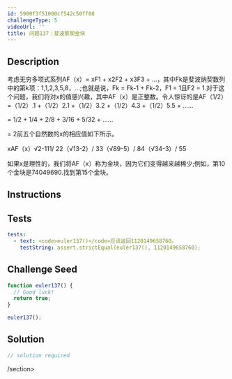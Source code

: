 ```yaml
---
id: 5900f3f51000cf542c50ff08
challengeType: 5
videoUrl: ''
title: 问题137：斐波那契金块
---
```


## Description
<section id="description">考虑无穷多项式系列AF（x）= xF1 + x2F2 + x3F3 + ...，其中Fk是斐波纳契数列中的第k项：1,1,2,3,5,8，...;也就是说，Fk = Fk-1 + Fk-2，F1 = 1且F2 = 1.对于这个问题，我们将对x的值感兴趣，其中AF（x）是正整数。令人惊讶的是AF（1/2）=（1/2）.1 +（1/2）2.1 +（1/2）3.2 +（1/2）4.3 +（1/2）5.5 + ...... <p> = 1/2 + 1/4 + 2/8 + 3/16 + 5/32 + ...... </p><p> = 2前五个自然数的x的相应值如下所示。 </p><p> xAF（x）√2-111/ 22（√13-2）/ 33（√89-5）/ 84（√34-3）/ 55 </p><p>如果x是理性的，我们将AF（x）称为金块，因为它们变得越来越稀少;例如，第10个金块是74049690.找到第15个金块。 </p></section>

## Instructions
<section id="instructions">
</section>

## Tests
<section id='tests'>

```yml
tests:
  - text: <code>euler137()</code>应该返回1120149658760。
    testString: assert.strictEqual(euler137(), 1120149658760);

```

</section>

## Challenge Seed
<section id='challengeSeed'>

<div id='js-seed'>

```js
function euler137() {
  // Good luck!
  return true;
}

euler137();

```

</div>



</section>

## Solution
<section id='solution'>

```js
// solution required
```

/section>
